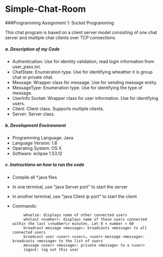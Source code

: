 # Simple-Chat-Room

###Programming Assignment 1: Socket Programming

 This chat program is based on a client server model consisting of one chat server and multiple chat clients over TCP connections.

##### a. Description of my Code

- Authentication: Use for identity validation, read login information from user_pass.txt.    
- ChatState: Enumeration type. Use for identifying wheather it is group chat or private chat.    
- Message: Wrapper class for message. Use for sending message entity.     
- MessageType: Enumeration type. Use for identifying the type of message.     
- UserInfo Socket: Wrapper class for user information. Use for identifying users.    
- Client: Client class. Supports multiple clients.    
- Server: Server class.      


##### b. Development Environment

- Programming Language: Java   
- Language Version: 1.6  
- Operating System:	OS X  	
- Software: eclipse 1.53.12  


##### c. Instructions on how to run the code

- Compile all \*.java files  
- In one terminal, use "java Server port" to start the server  
- In another terminal, use "java Client ip port" to start the client  
- Commands:  

           whoelse: displays name of other connected users  
           wholast <number>: displays name of those users connected within the last \<number\> minutes. Let 0 < number < 60  
           broadcast message <message>: broadcasts <message> to all connected users   
           broadcast user <user> <user>… <user> message <message>: broadcasts <message> to the list of users   
           message <user> <message>: private <message> to a <user>   
           logout: log out this user   


